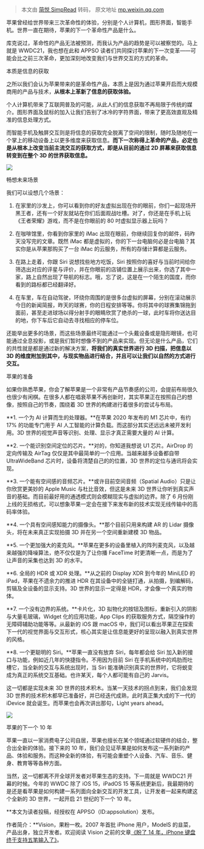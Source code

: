 > 本文由 [简悦 SimpRead](http://ksria.com/simpread/) 转码， 原文地址 [mp.weixin.qq.com](https://mp.weixin.qq.com/s?__biz=MjM5MjAyNDUyMA==&mid=2650656562&idx=2&sn=7d9c81b8579454169d761013f3c762b1&chksm=bea5fd9589d27483af28020d38f1ff1ee9d3cf511f6a2c9e66e2bc00e2e2b0fc09891529b0a1&mpshare=1&scene=1&srcid=0606qrA7ltW9ynfLRPw2hydo&sharer_sharetime=1622991366741&sharer_shareid=7fece245937ac96f04f0fb8e1311fff1#rd)

苹果曾经给世界带来三次革命性的体验，分别是个人计算机，图形界面，智能手机。世界一直在期待，苹果的下一个革命性产品是什么。

库克说过，革命性的产品无法被预测，而我认为产品的趋势是可以被察觉的。马上就是 WWDC21，我也想在此和 APPSO 读者们共同探讨苹果的下一次变革——可能会比之前三次革命，更加深刻地改变我们与世界交互的方式的革命。

本质是信息的获取  

之所以我们会认为苹果带来的是革命性产品，本质上是因为通过苹果开启而大规模商用的产品与技术，**从根本上革新了信息的获取体验。**

个人计算机带来了互联网普及的可能，从此人们的信息获取不再局限于传统的媒介。图形界面及鼠标的加入让我们告别了冰冷的字符界面，带来了更高效直观及精准的信息处理方式。

而智能手机及触屏交互则是将信息的获取完全脱离了空间的限制，随时及随地在一个掌上的移动设备上以更多维度来获取信息。**而下一次称得上革命的产品，必定也是从根本上改变当前主流交互的获取方式，即是从目前的通过 2D 屏幕来获取信息转变到在整个 3D 的世界获取信息。**

![](https://mmbiz.qpic.cn/mmbiz_png/ePTzepwoNWMPvlXZU5VnHntPlgkKkictPicNJojsU6MpYKp6MznadnQ9jicHiaTUhic6jGa9trpjBTvV8nY2bw7GfwQ/640?wx_fmt=png)

畅想未来场景  

我们可以设想几个场景：

1. 在家里的沙发上，你可以看到你的好友虚拟出现在你的眼前，你们一起现场开黑王者，还有一个好友就站在你们后面观战吐槽。对了，你还是在手机上玩《王者荣耀》游戏，而不是在你眼前的 80 吋虚拟显示器上玩吗？

2. 在咖啡馆里，你看到你家里的 iMac 出现在眼前，你继续回复你的邮件，码昨天没写完的文章。既然 iMac 都是虚拟的，你的下一台电脑何必是台电脑？其实你是从苹果那购买了一台 iMac 的云服务，所有的存储计算都是云服务。

3. 在路上走着，你跟 Siri 说想找些地方吃饭，Siri 按照你的喜好与当前时间给你筛选出对应的评星与评价，并在你眼前的店铺位置上展示出来，你选了其中一家，路上自然出现了导航的标志。哦，忘了说，这是在一个陌生的国度，而你看到的路标都已经翻译好。

4. 在车里，车在自动驾驶，环绕你周围的是很多台虚拟的屏幕，分别在滚动展示今日的新闻简报，昨天的球赛，你的日程安排等等。你将其中的球赛集锦拖到面前，甚至走进球场以得分射手的眼睛欣赏了绝杀的一球，此时车将你送达目的地，你下车后它自动去寻找相应的停车位。

还能举出更多的场景，而这些场景最终可能通过一个头戴设备或是隐形眼镜，也可能通过全息投影，或是我们暂时想像不到的产品来实现。但无论是什么产品，它们的共性就是都是通过新的解决方案，**将我们的真实世界进行 3D 扫描，把信息以 3D 的维度附加到其中，与现实物品进行结合，并且可以让我们以自然的方式进行交互。**

苹果的准备  

如果你熟悉苹果，你会了解苹果是一个非常有产品节奏感的公司，会提前布局很久也很少有闲棋。在很多人都在唱衰苹果不再创新时，其实苹果正在按照自己的想像，按照自己的节奏，围绕着 3D 世界的构建进行着很多的尝试与布局。

**1. 一个为 AI 计算而生的处理器。**在苹果 2020 年发布的 M1 芯片中，有约 17% 的功能专门用于 AI 人工智能的计算负载。而这部分其实还远远未被开发利用。3D 世界的视觉声音等识别、处理、显示才真正需要大量的 AI 计算。

**2. 一个能识别空间定位的芯片。**对的，你知道我想说 U1 芯片。AirDrop 的定向传输及 AirTag 仅仅是其中最简单的一个应用。当越来越多设备都自带 UltraWideBand 芯片时，设备将清楚自己的的位置，3D 世界的定位与通讯将会实现。

**3. 一个能有空间感的音频芯片。**或许目前空间音频（Spatial Audio）只是让你欣赏更美妙的 Apple Music 与杜比音效，但这是未来 3D 世界让你听到真实声音的基础。而目前最好用的通透模式则会模糊现实与虚拟的边界。除了 6 月份刚上线的无损格式，可以想象苹果一定会在接下来发布新的技术实现无线传输中的高码率体验。

**4. 一个具有空间感知能力的摄像头。**那个目前只用来构建 AR 的 Lidar 摄像头，将在未来真正实现拍摄 3D 并在另一个空间重新建模 3D 物品。

**5. 一个更加强大的麦克风。**苹果在更多的设备里植入的阵列麦克风，以及越来越强的降噪算法，绝不仅仅是为了让你播 FaceTime 时更清晰一点，而是为了让声音的采集也达到 3D 的水平。

**6. 全局的 HDR 或 XDR 处理。**从之前的 Display XDR 到今年的 MiniLED 的 iPad，苹果在不遗余力的推进 HDR 在其设备中的全链打通，从拍摄，到编解码，剪辑及全设备的显示支持。3D 世界的显示一定得是 HDR，才会像一个真实的物体。

**7. 一个没有边界的系统。**卡片化，3D 拟物化的按钮及图标，重新引入的阴影与大量毛玻璃，Widget 化的应用功能，App Clips 的获取服务方式，隔空操作的无障碍辅助功能等等。从最新的 iOS 跟 macOS 中，我们可以看出苹果正在探索下一代的视觉界面与交互形式，核心其实是让信息能更好的呈现以融入到真实世界的风格。

**8. 一个更聪明的 Siri。**苹果一直没有放弃 Siri，每年都会给 Siri 加入新的接口与功能，例如近几年的快捷指令。不用因为目前 Siri 在手机系统中的鸡肋而吐槽它，当全新的交互与系统出现时，当 Siri 能准确识别真实的世界时，它将蜕变成为真正的系统交互基础。也许某天，每个人都可能有自己的 Jarvis。

这一切都是实现未来 3D 世界的技术积木。当某一天技术的拐点到来，我们会发现 3D 世界的技术积木都早已准备好，并已经迭代成熟，此时真正集大成的下一代的 iDevice 就会诞生。而苹果也会再次讲出那句，Light years ahead。

![](https://mmbiz.qpic.cn/mmbiz_png/ePTzepwoNWMPvlXZU5VnHntPlgkKkictPJRXEcPCPLXmDAAJPujSGRkvfeO7W2YHcy55iaMBDnM0RoR8y7ULx8Kw/640?wx_fmt=png)

苹果的下一个 10 年  

苹果一直以一家消费电子公司自居，苹果也擅长在某个领域通过软硬件的结合，整合出全新的体验。接下来的 10 年，我们会见证苹果是如何发布这一系列新的产品、体验和服务。而这种全新的体验，有可能会重塑个人设备、汽车、音乐、健身、教育等等各种方面。

当然，这一切都离不开全球开发者对苹果生态的支持。下一周就是 WWDC21 开幕的时候。今年的 WWDC 除了 iOS 15，iPadOS 15 等系统更新后，我最期待的是还是看苹果是如何构建一系列面向全新交互的开发工具，让开发者一起来构建这个全新的 3D 世界，一起开启 21 世纪的下一个 10 年。

**本文为读者投稿，经授权在 APPSO（ID:appsolution）发布。  
  
作者简介：**Vision，果粉一枚。2007 年首批 iPhone 用户，ModelS 的韭菜，产品出身，独立开发者。欢迎阅读 Vision 之前的文章[《盼了 14 年，iPhone 键盘终于支持五笔输入了》](http://mp.weixin.qq.com/s?__biz=MjM5MjAyNDUyMA==&mid=2650558024&idx=1&sn=cd09e97f9e5324cfee2cd87591022cf1&chksm=bea47cef89d3f5f92e1d44c84e4995f944534494a481869fbea928a5ff39fcc301326e763184&scene=21#wechat_redirect)。